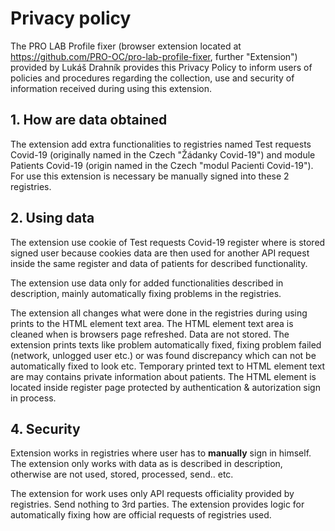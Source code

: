 # Privacy policy

The PRO LAB Profile fixer (browser extension located at https://github.com/PRO-OC/pro-lab-profile-fixer, further "Extension") provided by Lukáš Drahník provides this Privacy Policy to inform users of policies and procedures regarding the collection, use and security of information received during using this extension.

## 1. How are data obtained

The extension add extra functionalities to registries named Test requests Covid-19 (originally named in the Czech "Žádanky Covid-19") and module Patients Covid-19 (origin named in the Czech "modul Pacienti Covid-19"). For use this extension is necessary be manually signed into these 2 registries.

## 2. Using data

The extension use cookie of Test requests Covid-19 register where is stored signed user because cookies data are then used for another API request inside the same register and data of patients for described functionality.

The extension use data only for added functionalities described in description, mainly automatically fixing problems in the registries. 

The extension all changes what were done in the registries during using prints to the HTML element text area. The HTML element text area is cleaned when is browsers page refreshed. Data are not stored. The extension prints texts like problem automatically fixed, fixing problem failed (network, unlogged user etc.) or was found discrepancy which can not be automatically fixed to look etc. Temporary printed text to HTML element text are may contains private information about patients. The HTML element is located inside register page protected by authentication & autorization sign in process.

## 4. Security

Extension works in registries where user has to **manually** sign in himself. The extension only works with data as is described in description, otherwise are not used, stored, processed, send.. etc.

The extension for work uses only API requests officiality provided by registries. Send nothing to 3rd parties. The extension provides logic for automatically fixing how are official requests of registries used.
